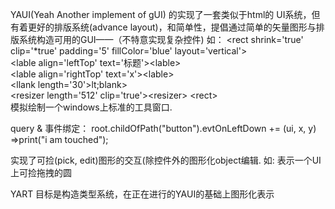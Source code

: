 YAUI(Yeah Another implement of gUI)
的实现了一套类似于html的 UI系统，但有着更好的排版系统(advance layout)，和简单性，提倡通过简单的矢量图形与排版系统构造可用的GUI——（不特意实现复杂控件)
如：
&lt;rect shrink='true' clip='*true' padding='5' fillColor='blue' layout='vertical'&gt;                                                                           
    &lt;lable align='leftTop' text='标题'&gt;&lt;lable&gt;                                                                  
    &lt;lable align='rightTop' text='x'&gt;&lt;lable&gt;                                                                  
    &lt;llank length='30'&gt;lt;blank&gt;                                                                  
    &lt;resizer length='512' clip='true'&gt;&lt;resizer&gt; 
&lt;rect&gt;                                                                  
模拟绘制一个windows上标准的工具窗口.

query & 事件绑定：
root.childOfPath("button").evtOnLeftDown
  += (ui, x, y)
    =>print("i am touched");


实现了可捡(pick, edit)图形的交互(除控件外的图形化object编辑.
如:
<round dragAble='true'></round>
表示一个UI上可捡拖拽的圆


YART
目标是构造类型系统，在正在进行的YAUI的基础上图形化表示
